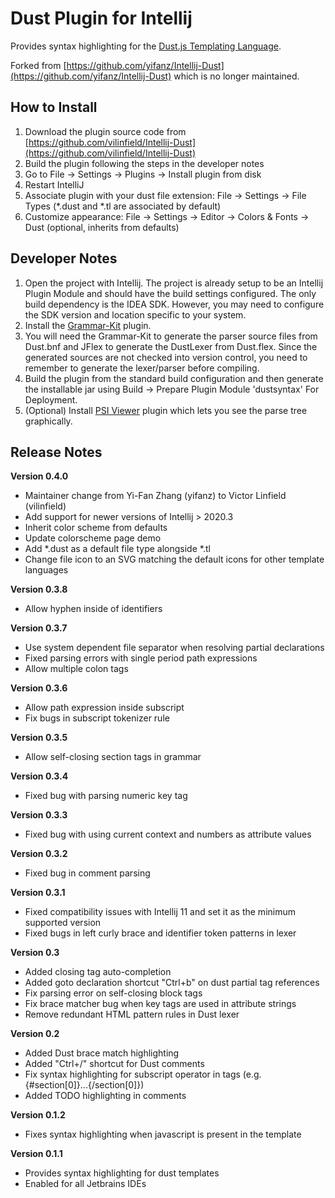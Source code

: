 # Dust Plugin for Intellij

Provides syntax highlighting for the [Dust.js Templating Language](http://linkedin.github.com/dustjs/).

Forked from [https://github.com/yifanz/Intellij-Dust](https://github.com/yifanz/Intellij-Dust)
which is no longer maintained.

## How to Install

1. Download the plugin source code from [https://github.com/vilinfield/Intellij-Dust](https://github.com/vilinfield/Intellij-Dust)
2. Build the plugin following the steps in the developer notes
3. Go to File -> Settings -> Plugins -> Install plugin from disk
4. Restart IntelliJ
4. Associate plugin with your dust file extension: File -> Settings -> File Types (*.dust and *.tl are associated by default)
5. Customize appearance: File -> Settings -> Editor -> Colors & Fonts -> Dust (optional, inherits from defaults)

## Developer Notes

1. Open the project with Intellij. The project is already setup to be an Intellij Plugin Module and should have the
   build settings configured. The only build dependency is the IDEA SDK. However, you may need to configure the SDK
   version and location specific to your system.
2. Install the [Grammar-Kit](http://plugins.jetbrains.com/plugin/?id=6606) plugin.
3. You will need the Grammar-Kit to generate the parser source files from Dust.bnf and JFlex to generate the DustLexer
   from Dust.flex. Since the generated sources are not checked into version control, you need to remember to generate
   the lexer/parser before compiling.
4. Build the plugin from the standard build configuration and then generate the installable jar using
   Build -> Prepare Plugin Module 'dustsyntax' For Deployment.
5. (Optional) Install [PSI Viewer](http://plugins.jetbrains.com/plugin/?id=227) plugin which lets you see the parse
   tree graphically.

## Release Notes

**Version 0.4.0**

* Maintainer change from Yi-Fan Zhang (yifanz) to Victor Linfield (vilinfield)
* Add support for newer versions of Intellij > 2020.3
* Inherit color scheme from defaults
* Update colorscheme page demo
* Add *.dust as a default file type alongside *.tl
* Change file icon to an SVG matching the default icons for other template languages

**Version 0.3.8**

* Allow hyphen inside of identifiers

**Version 0.3.7**

* Use system dependent file separator when resolving partial declarations
* Fixed parsing errors with single period path expressions
* Allow multiple colon tags

**Version 0.3.6**

* Allow path expression inside subscript
* Fix bugs in subscript tokenizer rule

**Version 0.3.5**

* Allow self-closing section tags in grammar

**Version 0.3.4**

* Fixed bug with parsing numeric key tag

**Version 0.3.3**

* Fixed bug with using current context and numbers as attribute values

**Version 0.3.2**

* Fixed bug in comment parsing

**Version 0.3.1**

* Fixed compatibility issues with Intellij 11 and set it as the minimum supported version
* Fixed bugs in left curly brace and identifier token patterns in lexer

**Version 0.3**

* Added closing tag auto-completion
* Added goto declaration shortcut "Ctrl+b" on dust partial tag references
* Fix parsing error on self-closing block tags
* Fix brace matcher bug when key tags are used in attribute strings
* Remove redundant HTML pattern rules in Dust lexer

**Version 0.2**

* Added Dust brace match highlighting
* Added "Ctrl+/" shortcut for Dust comments
* Fix syntax highlighting for subscript operator in tags (e.g. {#section[0]}...{/section[0]})
* Added TODO highlighting in comments

**Version 0.1.2**

* Fixes syntax highlighting when javascript is present in the template

**Version 0.1.1**

* Provides syntax highlighting for dust templates
* Enabled for all Jetbrains IDEs
